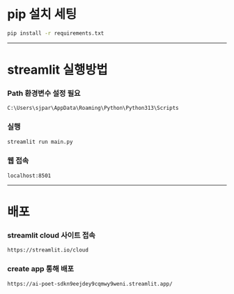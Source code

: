 # pip 설치 세팅
```bash
pip install -r requirements.txt
```

---

# streamlit 실행방법
### Path 환경변수 설정 필요
```
C:\Users\sjpar\AppData\Roaming\Python\Python313\Scripts
```

### 실행
```bash
streamlit run main.py
```

### 웹 접속
```
localhost:8501
```

---

# 배포
### streamlit cloud 사이트 접속
```
https://streamlit.io/cloud
```

### create app 통해 배포
```
https://ai-poet-sdkn9eejdey9cqmwy9weni.streamlit.app/
```